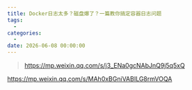 ```yaml
---
title: Docker日志太多？磁盘爆了？一篇教你搞定容器日志问题
tags:
  - 
categories:
  - 
date: 2026-06-08 00:00:00
---
```


> https://mp.weixin.qq.com/s/j3_ENa0gcNAbJnQ9j5q5xQ

https://mp.weixin.qq.com/s/MAh0xBGniVABILG8rmVOQA

<!-- more -->

## 


